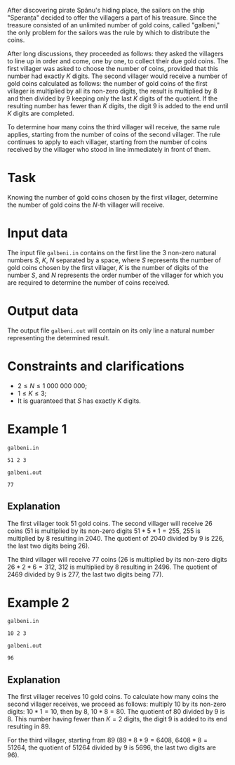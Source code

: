 After discovering pirate Spânu's hiding place, the sailors on the ship "Speranța" decided to offer the villagers a part of his treasure. Since the treasure consisted of an unlimited number of gold coins, called "galbeni," the only problem for the sailors was the rule by which to distribute the coins.

After long discussions, they proceeded as follows: they asked the villagers to line up in order and come, one by one, to collect their due gold coins. The first villager was asked to choose the number of coins, provided that this number had exactly $K$ digits. The second villager would receive a number of gold coins calculated as follows: the number of gold coins of the first villager is multiplied by all its non-zero digits, the result is multiplied by $8$ and then divided by $9$ keeping only the last $K$ digits of the quotient. If the resulting number has fewer than $K$ digits, the digit $9$ is added to the end until $K$ digits are completed.

To determine how many coins the third villager will receive, the same rule applies, starting from the number of coins of the second villager. The rule continues to apply to each villager, starting from the number of coins received by the villager who stood in line immediately in front of them.

# Task

Knowing the number of gold coins chosen by the first villager, determine the number of gold coins the $N$-th villager will receive.

# Input data
The input file `galbeni.in` contains on the first line the $3$ non-zero natural numbers $S$, $K$, $N$ separated by a space, where $S$ represents the number of gold coins chosen by the first villager, $K$ is the number of digits of the number $S$, and $N$ represents the order number of the villager for which you are required to determine the number of coins received.

# Output data
The output file `galbeni.out` will contain on its only line a natural number representing the determined result.

# Constraints and clarifications
* $2 \leq N \leq 1 \ 000 \ 000 \ 000$;
* $1 \leq K \leq 3$;
* It is guaranteed that $S$ has exactly $K$ digits.

# Example 1

`galbeni.in`
```
51 2 3
```

`galbeni.out`
```
77
```

## Explanation

The first villager took $51$ gold coins. The second villager will receive $26$ coins ($51$ is multiplied by its non-zero digits $51 * 5 * 1 = 255$, $255$ is multiplied by $8$ resulting in $2040$. The quotient of $2040$ divided by $9$ is $226$, the last two digits being $26$).

The third villager will receive $77$ coins ($26$ is multiplied by its non-zero digits $26 * 2 * 6 = 312$, $312$ is multiplied by $8$ resulting in $2496$. The quotient of $2469$ divided by $9$ is $277$, the last two digits being $77$).

# Example 2

`galbeni.in`
```
10 2 3
```

`galbeni.out`
```
96
```

## Explanation

The first villager receives $10$ gold coins. To calculate how many coins the second villager receives, we proceed as follows: multiply $10$ by its non-zero digits: $10 * 1 = 10$, then by $8$, $10 * 8 = 80$. The quotient of $80$ divided by $9$ is $8$. This number having fewer than $K=2$ digits, the digit $9$ is added to its end resulting in $89$.

For the third villager, starting from $89$ ($89 * 8 * 9 = 6408$, $6408 * 8 = 51264$, the quotient of $51264$ divided by $9$ is $5696$, the last two digits are $96$).

